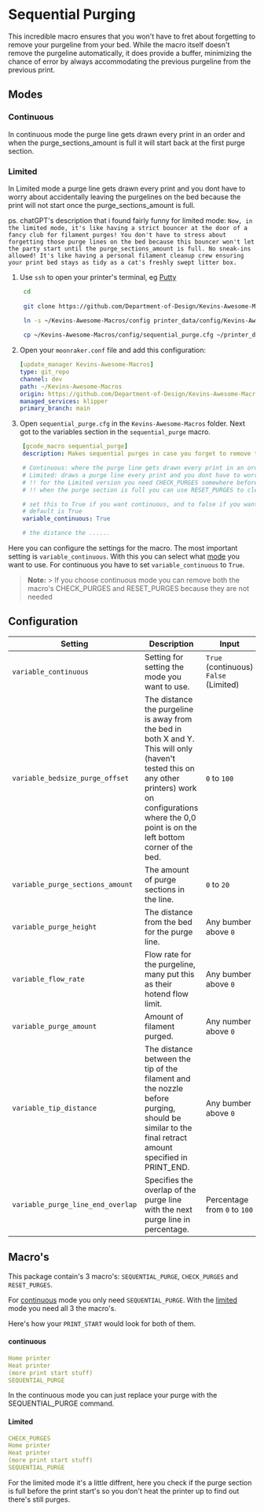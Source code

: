 # Sequential Purging 

This incredible macro ensures that you won't have to fret about forgetting to remove your purgeline from your bed. While the macro itself doesn't remove the purgeline automatically, it does provide a buffer, minimizing the chance of error by always accommodating the previous purgeline from the previous print.

## Modes
### Continuous
In continuous mode the purge line gets drawn every print in an order and when the purge_sections_amount is full it will start back at the first purge section.
### Limited
In Limited mode a purge line gets drawn every print and you dont have to worry about accidentally leaving the purgelines on the bed because the print will not start once the purge_sections_amount is full.

ps. chatGPT's description that i found fairly funny for limited mode:
```Now, in the limited mode, it's like having a strict bouncer at the door of a fancy club for filament purges! You don't have to stress about forgetting those purge lines on the bed because this bouncer won't let the party start until the purge_sections_amount is full. No sneak-ins allowed! It's like having a personal filament cleanup crew ensuring your print bed stays as tidy as a cat's freshly swept litter box.```


1. Use `ssh` to open your printer's terminal, eg [Putty](https://www.putty.org/)
   ```bash
    cd
    
    git clone https://github.com/Department-of-Design/Kevins-Awesome-Macros.git
    
    ln -s ~/Kevins-Awesome-Macros/config printer_data/config/Kevins-Awesome-Macros

    cp ~/Kevins-Awesome-Macros/config/sequential_purge.cfg ~/printer_data/config//Kevins-Awesome-Macros/sequential_purge.cfg
    ```

2. Open your `moonraker.conf` file and add this configuration:
   ```yaml
   [update_manager Kevins-Awesome-Macros]
   type: git_repo
   channel: dev
   path: ~/Kevins-Awesome-Macros
   origin: https://github.com/Department-of-Design/Kevins-Awesome-Macros.git
   managed_services: klipper
   primary_branch: main
    ```
3. Open `sequential_purge.cfg` in the `Kevins-Awesome-Macros` folder.
Next got to the variables section in the `sequential_purge` macro. 
```yaml
    [gcode_macro sequential_purge]
    description: Makes sequential purges in case you forget to remove the purge your previous print did. Requires save_variables

    # Continuous: where the purge line gets drawn every print in an order and when the purge_sections_amount is full it will start back at the first purge section.
    # Limited: draws a purge line every print and you dont have to worry about accidentally leaving the purgelines on the bed because the print will not start once the purge_sections_amount is full.
    # !! for the Limited version you need CHECK_PURGES somewhere before the SEQUENTIAL_PURGE command in your PRINT_START macro. Preferably before your printer heats up so you don't waste the heating time. 
    # !! when the purge section is full you can use RESET_PURGES to clear the system and start at the first purge section on your next print.

    # set this to True if you want continuous, and to false if you want limited
    # default is True
    variable_continuous: True

    # the distance the ......
```
Here you can configure the settings for the macro. The most important setting is `variable_continuous`. With this you can select what [mode](https://github.com/Department-of-Design/Kevins-Awesome-Macros?tab=readme-ov-file#Modes) you want to use. For continuous you have to set `variable_continuous` to `True`.

> **Note:**
    > If you choose continuous mode you can remove both the macro's CHECK_PURGES and RESET_PURGES because they are not needed

## Configuration
| Setting                           | Description                                                                                                                                                                                                     | Input                                    | Default |
|-----------------------------------|-----------------------------------------------------------------------------------------------------------------------------------------------------------------------------------------------------------------|------------------------------------------|---------|
| `variable_continuous`             | Setting for setting the mode you want to use.                                                                                                                                                                   | `True` (continuous) <br>`False` (Limited) | `True`  |
| `variable_bedsize_purge_offset`   | The distance the purgeline is away from the bed in both X and Y. This will only (haven't tested this on any other printers) work on configurations where the 0,0 point is on the left bottom corner of the bed. | `0` to `100`                             | `10`    |
| `variable_purge_sections_amount`  | The amount of purge sections in the line.                                                                                                                                                                       | `0` to `20`                              | `5`     |
| `variable_purge_height`           | The distance from the bed for the purge line.                                                                                                                                                                   | Any bumber above `0`                     | `0.8`   |
| `variable_flow_rate`              | Flow rate for the purgeline, many put this as their hotend flow limit.                                                                                                                                          | Any bumber above `0`                     | `12`    |
| `variable_purge_amount`           | Amount of filament purged.                                                                                                                                                                                      | Any number above `0`                     | `30`      |
| `variable_tip_distance`           | The distance between the tip of the filament and the nozzle before purging, should be similar to the final retract amount specified in PRINT_END.                                                               | Any bumber above `0`                     | `10`      |
| `variable_purge_line_end_overlap` | Specifies the overlap of the purge line with the next purge line in percentage.                                                                                                                                 | Percentage from `0` to `100`             | `50`      |



## Macro's

This package contain's 3 macro's: `SEQUENTIAL_PURGE`, `CHECK_PURGES` and `RESET_PURGES`.

For [continuous](https://github.com/Department-of-Design/Kevins-Awesome-Macros?tab=readme-ov-file#continuous) mode you only need `SEQUENTIAL_PURGE`. With the [limited](https://github.com/Department-of-Design/Kevins-Awesome-Macros?tab=readme-ov-file#Limited) mode you need all 3 the macro's. 

Here's how your `PRINT_START` would look for both of them.

#### continuous
```yaml
Home printer
Heat printer
(more print start stuff)
SEQUENTIAL_PURGE
```
In the continuous mode you can just replace your purge with the SEQUENTIAL_PURGE command.
#### Limited
```yaml
CHECK_PURGES
Home printer
Heat printer
(more print start stuff)
SEQUENTIAL_PURGE
```
For the limited mode it's a little diffrent, here you check if the purge section is full before the print start's so you don't heat the printer up to find out there's still purges.

